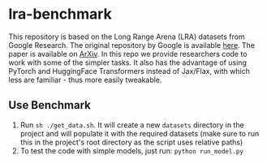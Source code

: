 # lra-benchmark

This repository is based on the Long Range Arena (LRA) datasets from Google Research. The original repository by Google is available [here](https://github.com/google-research/long-range-arena). The paper is available on [ArXiv](https://arxiv.org/pdf/2011.04006.pdf).
In this repo we provide researchers code to work with some of the simpler tasks. It also has the advantage of using PyTorch and HuggingFace Transformers instead of Jax/Flax, with which less are familiar - thus more easily tweakable.

## Use Benchmark
1. Run `sh ./get_data.sh`. It will create a new `datasets` directory in the project and will populate it with the required datasets (make sure to run this in the project's root directory as the script uses relative paths)
2. To test the code with simple models, just run: `python run_model.py`
